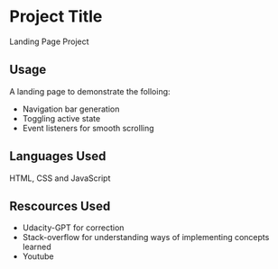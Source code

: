 # Project Title

Landing Page Project

## Usage

A landing page to demonstrate the folloing:

- Navigation bar generation
- Toggling active state
- Event listeners for smooth scrolling

## Languages Used

HTML, CSS and JavaScript

## Rescources Used

- Udacity-GPT for correction
- Stack-overflow for understanding ways of implementing concepts learned
- Youtube
